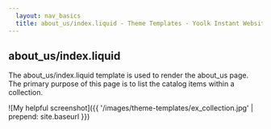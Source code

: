 ```yaml
---
  layout: nav_basics
  title: about_us/index.liquid - Theme Templates - Yoolk Instant Website Themes
---
```


<h2 class="section-title">about_us/index.liquid</h2>

The about_us/index.liquid template is used to render the about_us page. The primary purpose of this page is to list the catalog items within a collection.

![My helpful screenshot]({{ '/images/theme-templates/ex_collection.jpg' | prepend: site.baseurl }})
